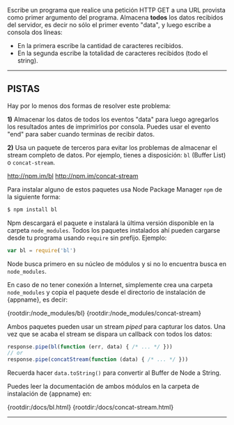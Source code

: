 Escribe un programa que realice una petición HTTP GET a una URL provista como primer argumento del programa.
Almacena **todos** los datos recibidos del servidor, es decir no sólo el primer evento "data", y luego escribe a consola dos líneas:
- En la primera escribe la cantidad de caracteres recibidos.
- En la segunda escribe la totalidad de caracteres recibidos (todo el string).

----------------------------------------------------------------------
## PISTAS

Hay por lo menos dos formas de resolver este problema:

**1)** Almacenar los datos de todos los eventos "data" para luego agregarlos los resultados antes de imprimirlos por consola. Puedes usar el evento "end" para saber cuando terminas de recibir datos.

**2)** Usa un paquete de terceros para evitar los problemas de almacenar el stream completo de datos. Por ejemplo, tienes a disposición: `bl` (Buffer List) o `concat-stream`.

  <http://npm.im/bl>
  <http://npm.im/concat-stream>

Para instalar alguno de estos paquetes usa Node Package Manager `npm` de la siguiente forma:

```sh
$ npm install bl
```

Npm descargará el paquete e instalará la última versión disponible en la carpeta `node_modules`. Todos los paquetes instalados ahí pueden cargarse desde tu programa usando `require` sin prefijo. Ejemplo:

```js
var bl = require('bl')
```

Node busca primero en su núcleo de módulos y si no lo encuentra busca en `node_modules`.

En caso de no tener conexión a Internet, simplemente crea una carpeta `node_modules` y copia el paquete desde el directorio de instalación de {appname}, es decir:

  {rootdir:/node_modules/bl}
  {rootdir:/node_modules/concat-stream}

Ambos paquetes pueden usar un stream *piped* para capturar los datos. Una vez que se acaba el stream se dispara un callback con todos los datos:

```js
response.pipe(bl(function (err, data) { /* ... */ }))
// or
response.pipe(concatStream(function (data) { /* ... */ }))
```

Recuerda hacer `data.toString()` para convertir al Buffer de Node a String.

Puedes leer la documentación de ambos módulos en la carpeta de instalación de {appname} en:

  {rootdir:/docs/bl.html}
  {rootdir:/docs/concat-stream.html}

----------------------------------------------------------------------

